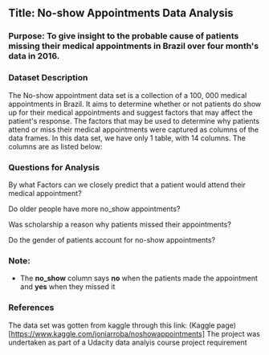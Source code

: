 ## Title: No-show Appointments Data Analysis

### Purpose: To give insight to the probable cause of patients missing their medical appointments in Brazil over four month's data in 2016.

### Dataset Description
The No-show appointment data set is a collection of a 100, 000 medical appointments in Brazil. It aims to determine whether or not patients do show up for their medical appointments and suggest factors that may affect the patient's response. The factors that may be used to determine why patients attend or miss their medical appointments were captured as columns of the data frames. In this data set, we have only 1 table, with 14 columns. The columns are as listed below:

### Questions for Analysis
By what Factors can we closely predict that a patient would attend their medical appointment?

Do older people have more no_show appointments?

Was scholarship a reason why patients missed their appointments?

Do the gender of patients account for no-show appointments?

### Note: 
- The **no_show** column says **no** when the patients made the appointment and **yes** when they missed it

### References
The data set was gotten from kaggle through this link: (Kaggle page)[https://www.kaggle.com/joniarroba/noshowappointments]
The project was undertaken as part of a Udacity data analyis course project requirement